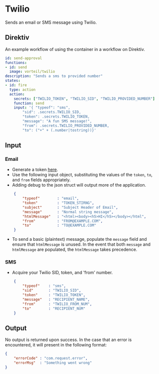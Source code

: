 # Twilio
Sends an email or SMS message using Twilio.

## Direktiv
An example workflow of using the container in a workflow on Direktiv.


```yaml
id: send-approval
functions:
- id: send
  image: vorteil/twilio
description: "Sends a sms to provided number" 
states:
- id: fire
  type: action
  action:
    secrets: ["TWILIO_TOKEN", "TWILIO_SID", "TWILIO_PROVIDED_NUMBER"]
    function: send
    input: '{ "typeof": "sms",
        "sid": .secrets.TWILIO_SID,
        "token": .secrets.TWILIO_TOKEN,
        "message": "A fun SMS message!",
        "from": .secrets.TWILIO_PROVIDED_NUMBER,
        "to": ("+" + (.number|tostring))}'
```

## Input

### Email

- Generate a token [here](https://app.sendgrid.com/settings/api_keys).
- Use the following input object, substituting the values of the `token`, `to`, and `from` fields appropriately.
- Adding debug to the json struct will output more of the application.
```json
    {
        "typeof"        : "email",
        "token"         : "TOKEN_STIRNG",
        "subject"       : "Subject Header of Email",
        "message"       : "Normal string message",
        "htmlMessage"   : "<html><body><h5>HI</h5></body></html",
        "from"          : "FROM@EXAMPLE.COM",
        "to"            : "TO@EXAMPLE.COM"   
    }
```

- To send a basic (plaintext) message, populate the `message` field and ensure that `htmlMessage` is unused. In the event that both `message` and `htmlMessage` are populated, the `htmlMessage` takes precedence. 

### SMS

- Acquire your Twilio SID, token, and 'from' number.

```json
    {
        "typeof"    : "sms",
        "sid"       : "TWILIO_SID",
        "token"     : "TWILIO_TOKEN",
        "message"   : "RECIPIENT_NAME",
        "from"      : "TWILIO_FROM_NUM",
        "to"        : "RECIPIENT_NUM"
    }
```

## Output

No output is returned upon success.
In the case that an error is encountered, it will present in the following format:

```json
{
    "errorCode" : "com.request.error",
    "errorMsg"  : "Something went wrong"
}
```